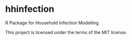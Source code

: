 # hhinfection
R Package for Household Infection Modelling

This project is licensed under the terms of the MIT license.
